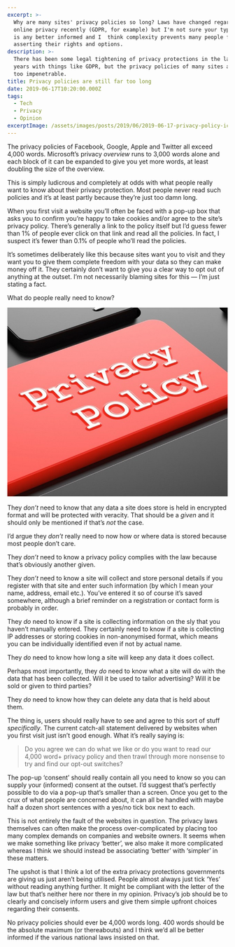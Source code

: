 ```yaml
---
excerpt: >-
  Why are many sites' privacy policies so long? Laws have changed regarding
  online privacy recently (GDPR, for example) but I'm not sure your typical user
  is any better informed and I  think complexity prevents many people from
  asserting their rights and options.
description: >-
  There has been some legal tightening of privacy protections in the last few
  years with things like GDPR, but the privacy policies of many sites are still
  too impenetrable.
title: Privacy policies are still far too long
date: 2019-06-17T10:20:00.000Z
tags:
  - Tech
  - Privacy
  - Opinion
excerptImage: /assets/images/posts/2019/06/2019-06-17-privacy-policy-icon.jpg
---
```

The privacy policies of Facebook, Google, Apple and Twitter all exceed 4,000 words. Microsoft’s privacy _overview_ runs to 3,000 words alone and each block of it can be expanded to give you yet more words, at least doubling the size of the overview.

This is simply ludicrous and completely at odds with what people really want to know about their privacy protection. Most people never read such policies and it’s at least partly because they’re just too damn long.

When you first visit a website you’ll often be faced with a pop-up box that asks you to confirm you’re happy to take cookies and/or agree to the site’s privacy policy. There’s generally a link to the policy itself but I’d guess fewer than 1% of people ever click on that link and read all the policies. In fact, I suspect it’s fewer than 0.1% of people who’ll read the policies.

It’s sometimes deliberately like this because sites want you to visit and they want you to give them complete freedom with your data so they can make money off it. They certainly don’t want to give you a clear way to opt out of anything at the outset. I’m not necessarily blaming sites for this — I’m just stating a fact.

What do people really need to know?

![Random privacy policy image.](/assets/images/posts/2019/06/2019-06-17-privacy-policy.jpg "class=s50 right|@itemprop=image")

They _don’t_ need to know that any data a site does store is held in encrypted format and will be protected with veracity. That should be a _given_ and it should only be mentioned if that’s _not_ the case.

I’d argue they _don’t_ really need to now how or where data is stored because most people don’t care.

They _don’t_ need to know a privacy policy complies with the law because that’s obviously another given.

They _don’t_ need to know a site will collect and store personal details if you register with that site and enter such information (by which I mean your name, address, email etc.). You’ve entered it so of course it’s saved somewhere, although a brief reminder on a registration or contact form is probably in order.

They _do_ need to know if a site is collecting information on the sly that you haven’t manually entered. They certainly need to know if a site is collecting IP addresses or storing cookies in non-anonymised format, which means you can be individually identified even if not by actual name.

They _do_ need to know how long a site will keep any data it does collect.

Perhaps most importantly, they _do_ need to know what a site will do with the data that has been collected. Will it be used to tailor advertising? Will it be sold or given to third parties? 

They _do_ need to know how they can delete any data that is held about them.

The thing is, users should really have to see and agree to this sort of stuff _specifically_. The current catch-all statement delivered by websites when you first visit just isn’t good enough. What it’s really saying is:

> Do you agree we can do what we like or do you want to read our 4,000 word+ privacy policy and then trawl through more nonsense to try and find our opt-out switches? 

The pop-up ‘consent’ should really contain all you need to know so you can supply your (informed) consent at the outset. I’d suggest that’s perfectly possible to do via a pop-up that’s smaller than a screen. Once you get to the crux of what people are concerned about, it can all be handled with maybe half a dozen short sentences with a yes/no tick box next to each.

This is not entirely the fault of the websites in question. The privacy laws themselves can often make the process over-complicated by placing too many complex demands on companies and website owners. It seems when we make something like privacy ‘better’, we also make it more complicated whereas I think we should instead be associating ‘better’ with ‘simpler’ in these matters.

The upshot is that I think a lot of the extra privacy protections governments are giving us just aren’t being utilised. People almost always just tick ‘Yes’ without reading anything further. It might be compliant with the letter of the law but that’s neither here nor there in my opinion. Privacy’s job should be to clearly and concisely inform users and give them simple upfront choices regarding their consents.

No privacy policies should ever be 4,000 words long. 400 words should be the absolute maximum (or thereabouts) and I think we’d all be better informed if the various national laws insisted on that.


